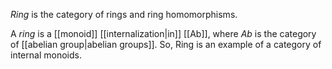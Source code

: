 _Ring_ is the category of rings and ring homomorphisms.

A _ring_ is a [[monoid]] [[internalization|in]] [[Ab]], where $Ab$ is the category of [[abelian group|abelian groups]].  So, Ring is an example of a category of internal monoids.
